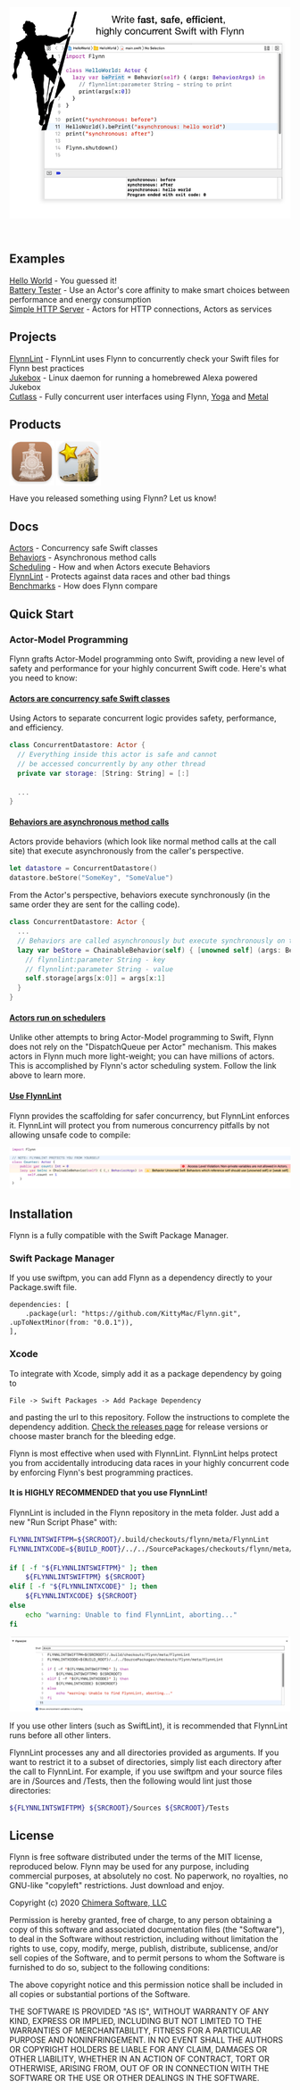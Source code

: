 <img align="center" src="meta/header.png" >

&nbsp;  

## Examples

[Hello World](Examples/HelloWorld/) - You guessed it!  
[Battery Tester](Examples/BatteryTester/) - Use an Actor's core affinity to make smart choices between performance and energy consumption  
[Simple HTTP Server](Examples/SimpleHTTPServer/) - Actors for HTTP connections, Actors as services  

## Projects
[FlynnLint](https://github.com/KittyMac/flynnlint) - FlynnLint uses Flynn to concurrently check your Swift files for Flynn best practices  
[Jukebox](https://github.com/KittyMac/jukebox2) - Linux daemon for running a homebrewed Alexa powered Jukebox  
[Cutlass](https://github.com/KittyMac/cutlass) - Fully concurrent user interfaces using Flynn, [Yoga](https://yogalayout.com) and [Metal](https://developer.apple.com/metal/)  

## Products
<a href="https://apps.apple.com/us/app/pointsman/id1447780441" target="_blank"><img align="center" src="meta/pointsman.png" width="80"></a>
<a href="https://apps.apple.com/us/app/mad-kings-steward/id1461873703" target="_blank"><img align="center" src="meta/madsteward.png" width="80"></a>

Have you released something using Flynn? Let us know!

## Docs

[Actors](docs/ACTOR.md) - Concurrency safe Swift classes  
[Behaviors](docs/BEHAVIOR.md) - Asynchronous method calls  
[Scheduling](docs/SCHEDULER.md) - How and when Actors execute Behaviors  
[FlynnLint](docs/FLYNNLINT.md) - Protects against data races and other bad things  
[Benchmarks](docs/PERFORMANCE.md) - How does Flynn compare  

## Quick Start

### Actor-Model Programming

Flynn grafts Actor-Model programming onto Swift, providing a new level of safety and performance for your highly concurrent Swift code.  Here's what you need to know:

#### [Actors are concurrency safe Swift classes](docs/ACTOR.md)

Using Actors to separate concurrent logic provides safety, performance, and efficiency.

```swift
class ConcurrentDatastore: Actor {
  // Everything inside this actor is safe and cannot
  // be accessed concurrently by any other thread
  private var storage: [String: String] = [:]
  
  ...
}
```

#### [Behaviors are asynchronous method calls](docs/BEHAVIOR.md)

Actors provide behaviors (which look like normal method calls at the call site) that execute asynchronously from the caller's perspective.

```swift
let datastore = ConcurrentDatastore()
datastore.beStore("SomeKey", "SomeValue")
```

From the Actor's perspective, behaviors execute synchronously (in the same order they are sent for the calling code).

```swift
class ConcurrentDatastore: Actor {
  ...
  // Behaviors are called asynchronously but execute synchronously on the Actor
  lazy var beStore = ChainableBehavior(self) { [unowned self] (args: BehaviorArgs) in
    // flynnlint:parameter String - key
    // flynnlint:parameter String - value
    self.storage[args[x:0]] = args[x:1]
  }
}
```

#### [Actors run on schedulers](docs/SCHEDULER.md)

Unlike other attempts to bring Actor-Model programming to Swift, Flynn does not rely on the "DispatchQueue per Actor" mechanism. This makes actors in Flynn much more light-weight; you can have millions of actors.  This is accomplished by Flynn's actor scheduling system. Follow the link above to learn more.

#### [Use FlynnLint](docs/FLYNNLINT.md)

Flynn provides the scaffolding for safer concurrency, but FlynnLint enforces it.  FlynnLint will protect you from numerous concurrency pitfalls by not allowing unsafe code to compile:

![](meta/flynnlint0.png)


## Installation

Flynn is a fully compatible with the Swift Package Manager.

### Swift Package Manager

If you use swiftpm, you can add Flynn as a dependency directly to your Package.swift file.

```
dependencies: [
    .package(url: "https://github.com/KittyMac/Flynn.git", .upToNextMinor(from: "0.0.1")),
],
```

### Xcode

To integrate with Xcode, simply add it as a package dependency by going to

```
File -> Swift Packages -> Add Package Dependency
```

and pasting the url to this repository. Follow the instructions to complete the dependency addition.  [Check the releases page](https://github.com/KittyMac/flynn/releases) for release versions or choose master branch for the bleeding edge.

Flynn is most effective when used with FlynnLint. FlynnLint helps protect you from accidentally introducing data races in your highly concurrent code by enforcing Flynn's best programming practices.  

#### It is HIGHLY RECOMMENDED that you use FlynnLint!

FlynnLint is included in the Flynn repository in the meta folder. Just add a new "Run Script Phase" with:

```bash
FLYNNLINTSWIFTPM=${SRCROOT}/.build/checkouts/flynn/meta/FlynnLint
FLYNNLINTXCODE=${BUILD_ROOT}/../../SourcePackages/checkouts/flynn/meta/FlynnLint

if [ -f "${FLYNNLINTSWIFTPM}" ]; then
    ${FLYNNLINTSWIFTPM} ${SRCROOT}
elif [ -f "${FLYNNLINTXCODE}" ]; then
    ${FLYNNLINTXCODE} ${SRCROOT}
else
    echo "warning: Unable to find FlynnLint, aborting..."
fi
```

![](meta/runphase.png)

If you use other linters (such as SwiftLint), it is recommended that FlynnLint runs before all other linters.

FlynnLint processes any and all directories provided as arguments. If you want to restrict it to a subset of directories, simply list each directory after the call to FlynnLint. For example, if you use swiftpm and your source files are in /Sources and /Tests, then the following would lint just those directories:

```bash
${FLYNNLINTSWIFTPM} ${SRCROOT}/Sources ${SRCROOT}/Tests
```

## License

Flynn is free software distributed under the terms of the MIT license, reproduced below. Flynn may be used for any purpose, including commercial purposes, at absolutely no cost. No paperwork, no royalties, no GNU-like "copyleft" restrictions. Just download and enjoy.

Copyright (c) 2020 [Chimera Software, LLC](http://www.chimerasw.com)

Permission is hereby granted, free of charge, to any person obtaining a copy of this software and associated documentation files (the "Software"), to deal in the Software without restriction, including without limitation the rights to use, copy, modify, merge, publish, distribute, sublicense, and/or sell copies of the Software, and to permit persons to whom the Software is furnished to do so, subject to the following conditions:

The above copyright notice and this permission notice shall be included in all copies or substantial portions of the Software.

THE SOFTWARE IS PROVIDED "AS IS", WITHOUT WARRANTY OF ANY KIND, EXPRESS OR IMPLIED, INCLUDING BUT NOT LIMITED TO THE WARRANTIES OF MERCHANTABILITY, FITNESS FOR A PARTICULAR PURPOSE AND NONINFRINGEMENT. IN NO EVENT SHALL THE AUTHORS OR COPYRIGHT HOLDERS BE LIABLE FOR ANY CLAIM, DAMAGES OR OTHER LIABILITY, WHETHER IN AN ACTION OF CONTRACT, TORT OR OTHERWISE, ARISING FROM, OUT OF OR IN CONNECTION WITH THE SOFTWARE OR THE USE OR OTHER DEALINGS IN THE SOFTWARE.